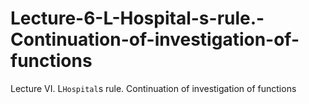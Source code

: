 # Lecture-6-L-Hospital-s-rule.-Continuation-of-investigation-of-functions
Lecture VI. L`Hospital`s rule. Continuation of investigation of functions
